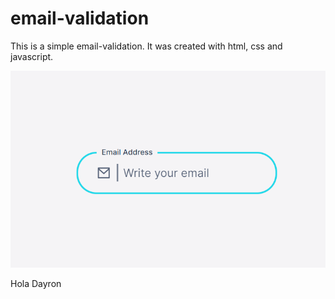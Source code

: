 # email-validation

This is a simple email-validation. It was created with html, css and javascript.

![email addres](./preview.png)

Hola Dayron
